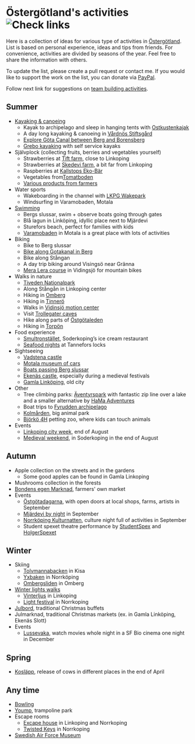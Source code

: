 Östergötland's activities ![Check links](https://github.com/theold190/active-ostergotland/workflows/Check%20links/badge.svg?event=schedule)
========================================

Here is a collection of ideas for various type of activities in [Östergötland](https://en.wikipedia.org/wiki/%C3%96sterg%C3%B6tland). List is based on personal experience, ideas and tips from friends. For convenience, activities are divided by seasons of the year. Feel free to share the information with others.

To update the list, please create a pull request or contact me. If you would like to support the work on the list, you can donate via [PayPal](https://www.paypal.me/olegkrasnukhin).

Follow next link for suggestions on [team building activities](team_building_activities.md).

Summer
---------------------
* [Kayaking & canoeing](https://visitlinkoping.se/kanot-kajak)
  * Kayak to archipelago and sleep in hanging tents with [Ostkustenkajak](http://ostkustenkajak.se/)
  * A day long kayaking & canoeing in [Vårdnös Stiftsgård](http://www.vardnas.se/)
  * [Explore Göta Canal between Berg and Borensberg](http://glasbruket.com/aktiviteter/)
  * [Grebo kayaking](http://www.grebokajak.se/en/startpage/) with self service kayaks
* Självplock (collecting fruits, berries and vegetables yourself)
  * Strawberries at [Tift farm](http://tift.se/), close to Linkoping
  * Strawberries at [Skedevi farm](http://www.skedevijordgubbar.se/), a bit far from Linkoping
  * Raspberries at [Kallstops Eko-Bär](https://www.kallstorpsekobar.se/)
  * Vegetables from[Tomatboden](http://www.tomatboden.se/aktuellt/)
  * [Various products from farmers](https://www.gardsnara.se/ostergotland)
* Water sports
  * Wakeboarding in the channel with [LKPG Wakepark](http://www.lkpgwakepark.se/)
  * Windsurfing in Varamobaden, Motala
* [Swimming](https://visitlinkoping.se/sommar/badplatser-i-link%C3%B6ping)
  * Bergs slussar, swim + observe boats going through gates
  * Blå lagun in Linköping, idyllic place next to Mjärdevi
  * Sturefors beach, perfect for families with kids
  * [Varamobaden](https://start.motala.se/en/experience-visit/varamobaden) in Motala is a great place with lots of activities
* Biking
  * Bike to Berg slussar
  * [Bike along Gotakanal in Berg](https://visitlinkoping.se/sommar/cykelsemester-i-link%C3%B6ping-och-l%C3%A4ngs-g%C3%B6ta-kanal)
  * Bike along Stångan
  * A day trip biking around Visingsö near Gränna
  * [Mera Lera course](https://www.meraleramtb.com/meraleramtb/sida/69548/skills-area-vidingsjo) in Vidingsjö for mountain bikes
* Walks in nature
  * [Tiveden Nationalpark](https://www.sverigesnationalparker.se/park/tivedens-nationalpark/)
  * Along Stångån in Linkoping center
  * Hiking in [Omberg](https://www.sveaskog.se/jakt-fiske-och-friluftsliv/besoksomraden/ekopark-omberg/)
  * Hiking in [Tinnerö](http://www.linkoping.se/bygga-bo-och-miljo/naturvard-och-parkskotsel/naturreservat/tinnero-eklandskap/)
  * Walks in [Vidinsjö motion center](https://www.linkoping.se/leanlink/stod-service/vidingsjo-motionscentrum-och-cafe-vidingsjo/)
  * Visit [Trollegater caves](https://www.lansstyrelsen.se/ostergotland/besoksmal/naturreservat/trollegater-naturreservat.html)
  * Hike along parts of [Östgötaleden](https://www.visitostergotland.se/ostgotaleden/)
  * Hiking in [Torpön](https://www.visitostergotland.se/144769/Torpon-i-Sommen/)
* Food experience
  * [Smultronstället](http://www.smultronstallet.se/), Soderkoping’s ice cream restaurant
  * [Seafood nights](http://slusscafet.com/en/seafood-nights/) at Tannefors locks
* Sightseeing
  * [Vadstena castle](http://vadstenaslott.com/)
  * [Motala museum of cars](http://www.motormuseum.se/)
  * [Boats passing Berg slussar](https://www.gotakanal.se/en/225251/Lock-gate-exhibition-Berg-locks/)
  * [Ekenäs castle](http://www.ekenasslott.se/), especially during a medieval festivals
  * [Gamla Linköping](http://www.gamlalinkoping.info/en), old city
* Other
  * Tree climbing parks: [Äventyrspark](https://www.aventyrsupplevelser.com) with fantastic zip line over a lake and a smaller alternative by [HaMa Adventures](https://www.hamaadventures.com/)
  * Boat trips to [Fyrudden archipelago](http://www.harstena.se/kommunikationer/skargardstrafiken.htm)
  * [Kolmården](https://www.kolmarden.com/), big animal park
  * [Björkö 4H](http://www.bjorko4hgard.se/) petting zoo, where kids can touch animals
* Events
  * [Linkoping city week](https://visitlinkoping.se/linkopingsstadsfest), end of August
  * [Medieval weekend](http://www.gastabud.se/), in Soderkoping in the end of August

Autumn
---------------------
* Apple collection on the streets and in the gardens
  * Some good apples can be found in Gamla Linkoping
* Mushrooms collection in the forests
* [Bondens egen Marknad](http://marknader.bondensegen.com/marknad.php?markID=5), farmers' own market
* Events
  * [Östgötadagarna](https://www.ostgotadagarna.se/sv/), with open doors at local shops, farms, artists in September
  * [Mjärdevi by night](https://mjardevi.se/event/science-park-by-night/) in September
  * [Norrköping Kulturnatten](http://letscreate.norrkoping.se/kulturnatten.html), culture night full of activities in September
  * Student spexet theatre performance by [StudentSpex](https://www.studentspex.se/) and [HolgerSpexet](https://www.holgerspexet.se/)

Winter
---------------------
* Skiing
  * [Tolvmannabacken](http://www.tolvmannabacken.se/) in Kisa
  * [Yxbaken](https://www.yxbacken.nu/) in Norrköping
  * [Ombergsliden](http://ombergsliden.se/) in Omberg
* [Winter lights walks](https://www.linkoping.se/vinterljus)
  * [Vinterljus](https://www.linkoping.se/vinterljus) in Linkoping
  * [Light festival](https://norrkopinglightfestival.se/) in Norrkoping
* [Julbord](http://www.julbordsportalen.se/julbord-i-linkoping), traditional Christmas buffets
* Julmarknad, traditional Christmas markets (ex. in Gamla Linköping, Ekenäs Slott)
* Events
  * [Lussevaka](https://www.filmstaden.se/lussevaka/), watch movies whole night in a SF Bio cinema one night in December

Spring
---------------------
* [Kosläpp](https://www.arla.se/event-sponsring/koslapp/live/), release of cows in different places in the end of April

Any time
---------------------
* [Bowling](http://www.strandgatantva.se/)
* [Yoump](https://www.yoump.se/parker/linkoping), trampoline park
* Escape rooms
  * [Excape house](https://escapehouse.se/) in Linkoping and Norrkoping
  * [Twisted Keys](http://www.twistedkeys.com/en/home/) in Norrkoping
* [Swedish Air Force Museum](http://www.flygvapenmuseum.se/languages/engelska/)
